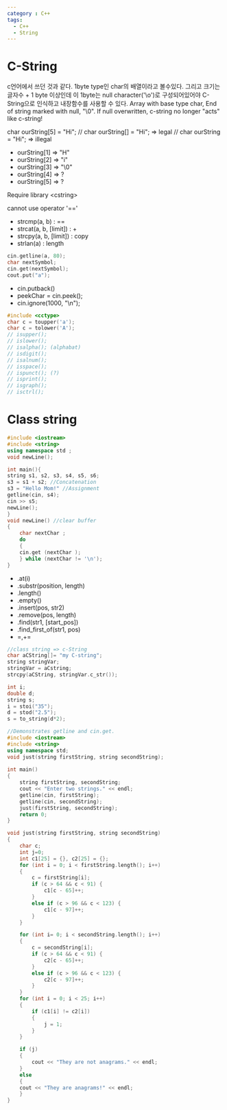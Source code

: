 ```yaml
---
category : C++
tags:
  - C++
  - String
---
```


# C-String

c언어에서 쓰던 것과 같다. 1byte type인 char의 배열이라고 볼수있다. 그리고 크기는 글자수 + 1 byte 이상인데 이 1byte는 null character('\o')로 구성되어있어야 C-String으로 인식하고 내장함수를 사용할 수 있다. Array with base type char, End of string marked with null, "\0". If null overwritten, c-string no longer "acts" like c-string!


char ourString[5] = "Hi";
// char ourString[] = "Hi"; => legal
// char ourString = "Hi"; => illegal
- ourString[1] => "H"
- ourString[2] => "i"
- ourString[3] => "\0"
- ourString[4] => ?
- ourString[5] => ?

Require library \<cstring\>

cannot use operator '=='
- strcmp(a, b) : ==
- strcat(a, b, [limit]) : +
- strcpy(a, b, [limit]) : copy
- strlan(a) : length

~~~C++
cin.getline(a, 80);
char nextSymbol;
cin.get(nextSymbol);
cout.put("a");
~~~

- cin.putback()
- peekChar = cin.peek();
- cin.ignore(1000, "\n");

~~~c++
#include <cctype>
char c = toupper('a');
char c = tolower('A');
// isupper();
// islower();
// isalpha(); (alphabat)
// isdigit();
// isalnum();
// isspace();
// ispunct(); (?)
// isprint();
// isgraph();
// isctrl();
~~~



# Class string

~~~c++
#include <iostream>
#include <string>
using namespace std ;
void newLine();

int main(){
string s1, s2, s3, s4, s5, s6;
s3 = s1 + s2; //Concatenation
s3 = "Hello Mom!" //Assignment
getline(cin, s4);
cin >> s5;
newLine();
}
void newLine() //clear buffer
{
	char nextChar ;
	do
	{
	cin.get (nextChar );
	} while (nextChar != '\n');
}
~~~

- .at(i)
- .substr(position, length)
- .length()
- .empty()
- .insert(pos, str2)
- .remove(pos, length)
- .find(str1, [start_pos])
- .find_first_of(str1, pos)
- =,+=

~~~c++
//class string => c-String
char aCString[]= "my C-string";
string stringVar;
stringVar = aCstring;
strcpy(aCString, stringVar.c_str());
~~~

~~~c++
int i;
double d;
string s;
i = stoi("35");
d = stod("2.5");
s = to_string(d*2);
~~~

 
~~~c++
//Demonstrates getline and cin.get.
#include <iostream>
#include <string>
using namespace std;
void just(string firstString, string secondString);
 
int main()
{
	string firstString, secondString;
	cout << "Enter two strings." << endl;
	getline(cin, firstString);
	getline(cin, secondString);
	just(firstString, secondString);
	return 0;
}

void just(string firstString, string secondString)
{
	char c;
	int j=0;
	int c1[25] = {}, c2[25] = {};
	for (int i = 0; i < firstString.length(); i++)
	{
		c = firstString[i];
		if (c > 64 && c < 91) {
			c1[c - 65]++;
		}
		else if (c > 96 && c < 123) {
			c1[c - 97]++;
		}
	}

	for (int i= 0; i < secondString.length(); i++)
	{
		c = secondString[i];
		if (c > 64 && c < 91) {
			c2[c - 65]++;
		}
		else if (c > 96 && c < 123) {
			c2[c - 97]++;
		}
	}
	for (int i = 0; i < 25; i++)
	{
		if (c1[i] != c2[i])
		{
			j = 1;
		}
	}

	if (j)
	{
		cout << "They are not anagrams." << endl;
	}
	else
	{
	cout << "They are anagrams!" << endl;
	}
}
~~~